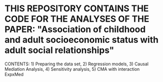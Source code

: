 # THIS REPOSITORY CONTAINS THE CODE FOR THE ANALYSES OF THE PAPER: "Association of childhood and adult socioeconomic status with adult social relationships" #
CONTENTS: 1) Preparing the data set, 2) Regression models, 3) Causal Mediation Analysis, 4) Sensitivity analysis, 5) CMA with interaction ExpxMed

